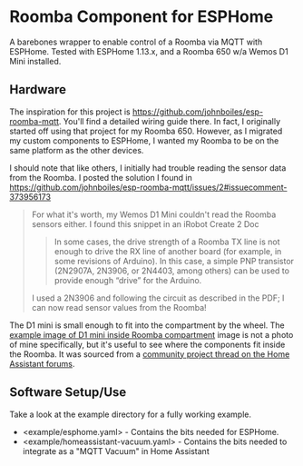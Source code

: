 # Roomba Component for ESPHome

A barebones wrapper to enable control of a Roomba via MQTT with ESPHome.
Tested with ESPHome 1.13.x, and a Roomba 650 w/a Wemos D1 Mini installed.

## Hardware

The inspiration for this project is https://github.com/johnboiles/esp-roomba-mqtt. You'll find a detailed wiring guide there. In fact, I originally started off using that project for my Roomba 650. However, as I migrated my custom components to ESPHome, I wanted my Roomba to be on the same platform as the other devices. 

I should note that like others, I initially had trouble reading the sensor data from the Roomba. I posted the solution I found in https://github.com/johnboiles/esp-roomba-mqtt/issues/2#issuecomment-373956173

> For what it's worth, my Wemos D1 Mini couldn't read the Roomba sensors either. I found this snippet in an iRobot Create 2 Doc
>
>> In some cases, the drive strength of a Roomba TX line is not enough to drive the RX line of another board (for example, in some revisions of Arduino). In this case, a simple PNP transistor (2N2907A, 2N3906, or 2N4403, among others) can be used to provide enough “drive” for the Arduino.
> 
> I used a 2N3906 and following the circuit as described in the PDF; I can now read sensor values from the Roomba!

The D1 mini is small enough to fit into the compartment by the wheel. The [example image of D1 mini inside Roomba compartment](https://community-home-assistant-assets.s3.dualstack.us-west-2.amazonaws.com/optimized/2X/a/a258c7253f8bd3fe76ad9e7aa1202b60bd113d74_2_496x600.jpg) image is not a photo of mine specifically, but it's useful to see where the components fit inside the Roomba. It was sourced from a [community project thread on the Home Assistant forums](https://community.home-assistant.io/t/add-wifi-to-an-older-roomba/23282).

## Software Setup/Use

Take a look at the example directory for a fully working example.

* <example/esphome.yaml> - Contains the bits needed for ESPHome.
* <example/homeassistant-vacuum.yaml> - Contains the bits needed to integrate as a "MQTT Vacuum" in Home Assistant
